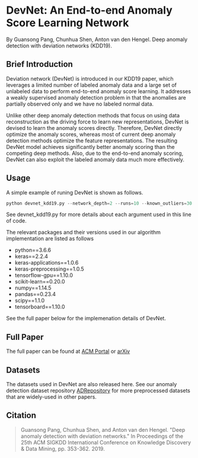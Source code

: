 # DevNet: An End-to-end Anomaly Score Learning Network
By Guansong Pang, Chunhua Shen, Anton van den Hengel. Deep anomaly detection with deviation networks (KDD19).

## Brief Introduction
Deviation network (DevNet) is introduced in our KDD19 paper, which leverages a limited number of labeled anomaly data and a large set of unlabeled data to perform end-to-end anomaly score learning. It addresses a weakly supervised anomaly detection problem in that the anomalies are partially observed only and we have no labeled normal data.

Unlike other deep anomaly detection methods that focus on using data reconstruction as the driving force to learn new representations, DevNet is devised to learn the anomaly scores directly. Therefore, DevNet directly optimize the anomaly scores, whereas most of current deep anomaly detection methods optimize the feature representations. The resulting DevNet model achieves significantly better anomaly scoring than the competing deep methods. Also, due to the end-to-end anomaly scoring, DevNet can also exploit the labeled anomaly data much more effectively. 

## Usage
A simple example of runing DevNet is shown as follows.
```python
python devnet_kdd19.py --network_depth=2 --runs=10 --known_outliers=30 --cont_rate=0.02 --data_format=0 --output=./results.csv --dataset=`annthyroid_21feat_normalised`
````
See devnet_kdd19.py for more details about each argument used in this line of code.

The relevant packages and their versions used in our algorithm implementation are listed as follows
* python==3.6.6
* keras==2.2.4
* keras-applications==1.0.6
* keras-preprocessing==1.0.5
* tensorflow-gpu==1.10.0
* scikit-learn==0.20.0
* numpy==1.14.5
* pandas==0.23.4
* scipy==1.1.0
* tensorboard==1.10.0

See the full paper below for the implemenation details of DevNet.

## Full Paper
The full paper can be found at [ACM Portal](https://dl.acm.org/citation.cfm?id=3330871) or [arXiv](https://arxiv.org/abs/1911.08623)

## Datasets
The datasets used in DevNet are also released here. See our anomaly detection dataset repository [ADRepository](https://github.com/GuansongPang/anomaly-detection-datasets) for more preprocessed datasets that are widely-used in other papers.

## Citation
>Guansong Pang, Chunhua Shen, and Anton van den Hengel. "Deep anomaly detection with deviation networks." In Proceedings of the 25th ACM SIGKDD International Conference on Knowledge Discovery & Data Mining, pp. 353-362. 2019.


